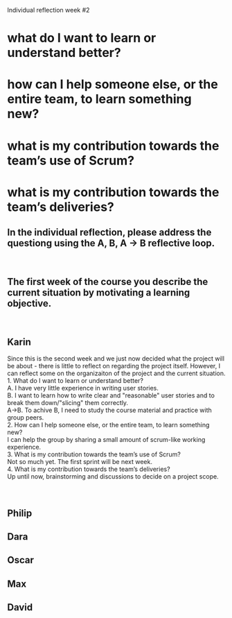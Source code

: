 Individual reflection week #2


<h1>what do I want to learn or understand better?</h>
<h1>how can I help someone else, or the entire team, to learn something new?</h>
<h1>what is my contribution towards the team’s use of Scrum?</h>
<h1>what is my contribution towards the team’s deliveries?</h>
<br>
<h2>In the individual reflection, please address the questiong using the A, B, A -> B reflective loop.</h2>
<br>
<h2>The first week of the course you describe the current situation by motivating a learning objective.</h2>
<br>
<h2>Karin</h2> 
    Since this is the second week and we just now decided what the project will be about - there is little to reflect on regarding the project itself. However, I can reflect some on the organizaiton of the project and the current situation. <br>
    1. What do I want to learn or understand better?<br>
        A. I have very little experience in writing user stories.<br>
        B. I want to learn how to write clear and "reasonable" user stories and to break them down/"slicing" them correctly.<br>
        A->B. To achive B, I need to study the course material and practice with group peers.<br>
    2. How can I help someone else, or the entire team, to learn something new?<br>
        I can help the group by sharing a small amount of scrum-like working experience.<br>
    3. What is my contribution towards the team’s use of Scrum?<br>
        Not so much yet. The first sprint will be next week.<br>
    4. What is my contribution towards the team’s deliveries?<br>
        Up until now, brainstorming and discussions to decide on a project scope.<br>
<br>
<br>
<h2>Philip</h>
<br>
<h2>Dara</h>
<br>
<h2>Oscar</h>
<br>
<h2>Max</h>
<br>
<h2>David</h>
<br>

